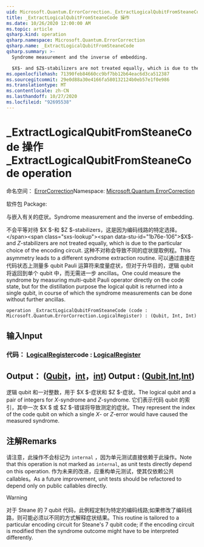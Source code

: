 ```yaml
---
uid: Microsoft.Quantum.ErrorCorrection._ExtractLogicalQubitFromSteaneCode
title: _ExtractLogicalQubitFromSteaneCode 操作
ms.date: 10/26/2020 12:00:00 AM
ms.topic: article
qsharp.kind: operation
qsharp.namespace: Microsoft.Quantum.ErrorCorrection
qsharp.name: _ExtractLogicalQubitFromSteaneCode
qsharp.summary: >-
  Syndrome measurement and the inverse of embedding.

  $X$- and $Z$-stabilizers are not treated equally, which is due to the particular choice of the encoding circuit. This asymmetry leads to a different syndrome extraction routine. One could measure the syndrome by measuring multi-qubit Pauli operator directly on the code state, but for the distillation purpose the logical qubit is returned into a single qubit, in course of which the syndrome measurements can be done without further ancillas.
ms.openlocfilehash: 71390feb84660cc9bf7bb12b64eac6d3ca512387
ms.sourcegitcommit: 29e0d88a30e4166fa580132124b0eb57e1f0e986
ms.translationtype: MT
ms.contentlocale: zh-CN
ms.lasthandoff: 10/27/2020
ms.locfileid: "92695538"
---
```

# <a name="_extractlogicalqubitfromsteanecode-operation"></a><span data-ttu-id="1b76e-102">_ExtractLogicalQubitFromSteaneCode 操作</span><span class="sxs-lookup"><span data-stu-id="1b76e-102">_ExtractLogicalQubitFromSteaneCode operation</span></span>

<span data-ttu-id="1b76e-103">命名空间： [ErrorCorrection](xref:Microsoft.Quantum.ErrorCorrection)</span><span class="sxs-lookup"><span data-stu-id="1b76e-103">Namespace: [Microsoft.Quantum.ErrorCorrection](xref:Microsoft.Quantum.ErrorCorrection)</span></span>

<span data-ttu-id="1b76e-104">软件包 [](https://nuget.org/packages/)</span><span class="sxs-lookup"><span data-stu-id="1b76e-104">Package: [](https://nuget.org/packages/)</span></span>


<span data-ttu-id="1b76e-105">与嵌入有关的症状。</span><span class="sxs-lookup"><span data-stu-id="1b76e-105">Syndrome measurement and the inverse of embedding.</span></span>

<span data-ttu-id="1b76e-106">不会平等对待 $X $-和 $Z $-stabilizers，这是因为编码线路的特定选择。</span><span class="sxs-lookup"><span data-stu-id="1b76e-106">$X$- and $Z$-stabilizers are not treated equally, which is due to the particular choice of the encoding circuit.</span></span>
<span data-ttu-id="1b76e-107">这种不对称会导致不同的症状提取例程。</span><span class="sxs-lookup"><span data-stu-id="1b76e-107">This asymmetry leads to a different syndrome extraction routine.</span></span>
<span data-ttu-id="1b76e-108">可以通过直接在代码状态上测量多 qubit Pauli 运算符来度量症状，但对于升华目的，逻辑 qubit 将返回到单个 qubit 中，而无需进一步 ancillas。</span><span class="sxs-lookup"><span data-stu-id="1b76e-108">One could measure the syndrome by measuring multi-qubit Pauli operator directly on the code state, but for the distillation purpose the logical qubit is returned into a single qubit, in course of which the syndrome measurements can be done without further ancillas.</span></span>

```qsharp
operation _ExtractLogicalQubitFromSteaneCode (code : Microsoft.Quantum.ErrorCorrection.LogicalRegister) : (Qubit, Int, Int)
```


## <a name="input"></a><span data-ttu-id="1b76e-109">输入</span><span class="sxs-lookup"><span data-stu-id="1b76e-109">Input</span></span>

### <a name="code--logicalregister"></a><span data-ttu-id="1b76e-110">代码： [LogicalRegister](xref:Microsoft.Quantum.ErrorCorrection.LogicalRegister)</span><span class="sxs-lookup"><span data-stu-id="1b76e-110">code : [LogicalRegister](xref:Microsoft.Quantum.ErrorCorrection.LogicalRegister)</span></span>





## <a name="output--qubitintint"></a><span data-ttu-id="1b76e-111">Output： ([Qubit](xref:microsoft.quantum.lang-ref.qubit)，[int](xref:microsoft.quantum.lang-ref.int)，[int](xref:microsoft.quantum.lang-ref.int)) </span><span class="sxs-lookup"><span data-stu-id="1b76e-111">Output : ([Qubit](xref:microsoft.quantum.lang-ref.qubit),[Int](xref:microsoft.quantum.lang-ref.int),[Int](xref:microsoft.quantum.lang-ref.int))</span></span>

<span data-ttu-id="1b76e-112">逻辑 qubit 和一对整数，用于 $X $-症状和 $Z $-症状。</span><span class="sxs-lookup"><span data-stu-id="1b76e-112">The logical qubit and a pair of integers for $X$-syndrome and $Z$-syndrome.</span></span>
<span data-ttu-id="1b76e-113">它们表示代码 qubit 的索引，其中一次 $X $ 或 $Z $-错误将导致测定的症状。</span><span class="sxs-lookup"><span data-stu-id="1b76e-113">They represent the index of the code qubit on which a single $X$- or $Z$-error would have caused the measured syndrome.</span></span>

## <a name="remarks"></a><span data-ttu-id="1b76e-114">注解</span><span class="sxs-lookup"><span data-stu-id="1b76e-114">Remarks</span></span>

<span data-ttu-id="1b76e-115">请注意，此操作不会标记为 `internal` ，因为单元测试直接依赖于此操作。</span><span class="sxs-lookup"><span data-stu-id="1b76e-115">Note that this operation is not marked as `internal`, as unit tests directly depend on this operation.</span></span> <span data-ttu-id="1b76e-116">作为未来的改进，应重构单元测试，使其仅依赖公共 callables。</span><span class="sxs-lookup"><span data-stu-id="1b76e-116">As a future improvement, unit tests should be refactored to depend only on public callables directly.</span></span>

> [!WARNING]
> <span data-ttu-id="1b76e-117">对于 Steane 的 7 qubit 代码，此例程定制为特定的编码线路;如果修改了编码线路，则可能必须以不同的方式解释症状结果。</span><span class="sxs-lookup"><span data-stu-id="1b76e-117">This routine is tailored to a particular encoding circuit for Steane's 7 qubit code; if the encoding circuit is modified then the syndrome outcome might have to be interpreted differently.</span></span>